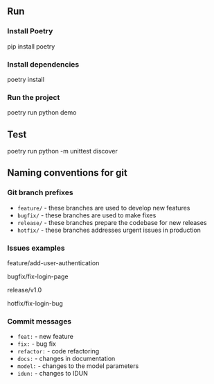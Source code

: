 ## Run
### Install Poetry
pip install poetry

### Install dependencies
poetry install

### Run the project
poetry run python demo

## Test
poetry run python -m unittest discover

## Naming conventions for git
### Git branch prefixes
- `feature/` - these branches are used to develop new features 
- `bugfix/` - these branches are used to make fixes 
- `release/` - these branches prepare the codebase for new releases
- `hotfix/` - these branches addresses urgent issues in production

### Issues examples
feature/add-user-authentication

bugfix/fix-login-page

release/v1.0

hotfix/fix-login-bug

### Commit messages
- `feat:` - new feature
- `fix:` - bug fix
- `refactor:` - code refactoring
- `docs:` - changes in documentation
- `model:` - changes to the model parameters
- `idun:` - changes to IDUN 
